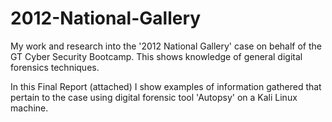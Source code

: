 # 2012-National-Gallery
My work and research into the '2012 National Gallery' case on behalf of the GT Cyber Security Bootcamp. This shows knowledge of general digital forensics techniques.


In this Final Report (attached) I show examples of information gathered that pertain to the case using digital forensic tool 'Autopsy' on a Kali Linux machine.

